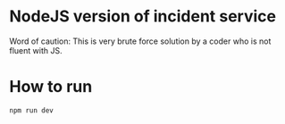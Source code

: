 # NodeJS version of incident service

Word of caution: This is very brute force solution by a coder who is not fluent with JS. 

# How to run

`npm run dev`

